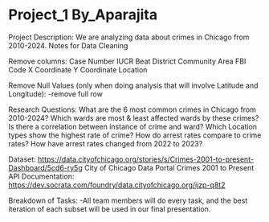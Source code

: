 # Project_1 By_Aparajita
Project Description:
We are analyzing data about crimes in Chicago from 2010-2024.
Notes for Data Cleaning

Remove columns:
Case Number
IUCR
Beat
District
Community Area
FBI Code
X Coordinate
Y Coordinate
Location

Remove Null Values (only when doing analysis that will involve Latitude and Longitude):
-remove full row


Research Questions:
What are the 6 most common crimes in Chicago from 2010-2024?
Which wards are most & least affected wards by these crimes?
Is there a correlation between instance of crime and ward?
Which Location types show the highest rate of crime?
How do arrest rates compare to crime rates?
How have arrest rates changed from 2022 to 2023?


Dataset:
https://data.cityofchicago.org/stories/s/Crimes-2001-to-present-Dashboard/5cd6-ry5g
City of Chicago Data Portal
Crimes 2001 to Present
API Documentation: https://dev.socrata.com/foundry/data.cityofchicago.org/ijzp-q8t2

Breakdown of Tasks:
-All team members will do every task, and the best iteration of each subset will be used in our final presentation.




